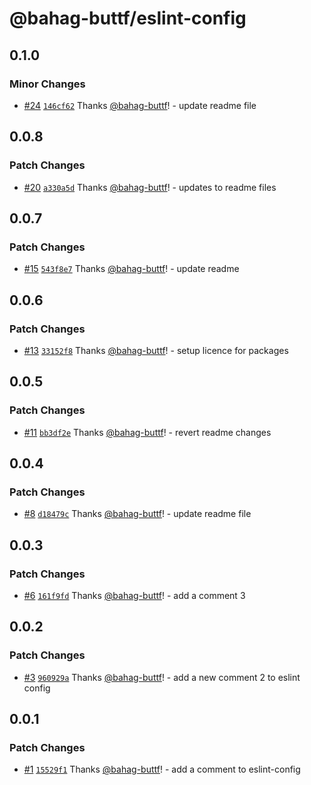 # @bahag-buttf/eslint-config

## 0.1.0

### Minor Changes

- [#24](https://github.com/bahag-buttf/bahag-design-system/pull/24) [`146cf62`](https://github.com/bahag-buttf/bahag-design-system/commit/146cf62f9328c3d85f576d1b4ceaadfbeef32dbd) Thanks [@bahag-buttf](https://github.com/bahag-buttf)! - update readme file

## 0.0.8

### Patch Changes

- [#20](https://github.com/bahag-buttf/bahag-design-system/pull/20) [`a330a5d`](https://github.com/bahag-buttf/bahag-design-system/commit/a330a5dd26abba662d931eb7b53f997f617da0dc) Thanks [@bahag-buttf](https://github.com/bahag-buttf)! - updates to readme files

## 0.0.7

### Patch Changes

- [#15](https://github.com/bahag-buttf/bahag-design-system/pull/15) [`543f8e7`](https://github.com/bahag-buttf/bahag-design-system/commit/543f8e7ab8d04a715bfd198a0eb9b7f091b48bd3) Thanks [@bahag-buttf](https://github.com/bahag-buttf)! - update readme

## 0.0.6

### Patch Changes

- [#13](https://github.com/bahag-buttf/bahag-design-system/pull/13) [`33152f8`](https://github.com/bahag-buttf/bahag-design-system/commit/33152f8af0db81d38f35df333c9451922c5936d1) Thanks [@bahag-buttf](https://github.com/bahag-buttf)! - setup licence for packages

## 0.0.5

### Patch Changes

- [#11](https://github.com/bahag-buttf/bahag-design-system/pull/11) [`bb3df2e`](https://github.com/bahag-buttf/bahag-design-system/commit/bb3df2eef348a629649ce99a6655e3a3d96ac237) Thanks [@bahag-buttf](https://github.com/bahag-buttf)! - revert readme changes

## 0.0.4

### Patch Changes

- [#8](https://github.com/bahag-buttf/bahag-design-system/pull/8) [`d18479c`](https://github.com/bahag-buttf/bahag-design-system/commit/d18479c38afb498a411f2200be46f2d816757079) Thanks [@bahag-buttf](https://github.com/bahag-buttf)! - update readme file

## 0.0.3

### Patch Changes

- [#6](https://github.com/bahag-buttf/bahag-design-system/pull/6) [`161f9fd`](https://github.com/bahag-buttf/bahag-design-system/commit/161f9fd2c6b92ec5e2ae50945715eea8a4871c15) Thanks [@bahag-buttf](https://github.com/bahag-buttf)! - add a comment 3

## 0.0.2

### Patch Changes

- [#3](https://github.com/bahag-buttf/bahag-design-system/pull/3) [`960929a`](https://github.com/bahag-buttf/bahag-design-system/commit/960929a33d5c58f68768a875053d50f7e87d5855) Thanks [@bahag-buttf](https://github.com/bahag-buttf)! - add a new comment 2 to eslint config

## 0.0.1

### Patch Changes

- [#1](https://github.com/bahag-buttf/bahag-design-system/pull/1) [`15529f1`](https://github.com/bahag-buttf/bahag-design-system/commit/15529f1fb17ed7f2a7a3f9d92aaad12de23e58f1) Thanks [@bahag-buttf](https://github.com/bahag-buttf)! - add a comment to eslint-config
